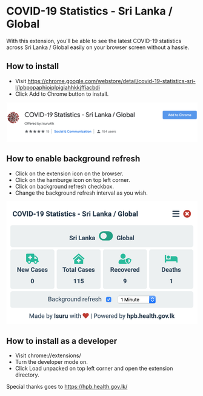 # COVID-19 Statistics - Sri Lanka / Global
With this extension, you'll be able to see the latest COVID-19 statistics across Sri Lanka / Global easily on your browser screen without a hassle.

## How to install
* Visit https://chrome.google.com/webstore/detail/covid-19-statistics-sri-l/lpbpopaphioiplpigiahhkkjffiacbdi
* Click Add to Chrome button to install.

![](screenshots/chrome-store.png)

## How to enable background refresh
* Click on the extension icon on the browser.
* Click on the hamburge icon on top left corner.
* Click on background refresh checkbox.
* Change the background refresh interval as you wish.

![](screenshots/background-refresh.png)

## How to install as a developer
* Visit chrome://extensions/
* Turn the developer mode on. 
* Click Load unpacked on top left corner and open the extension directory.

Special thanks goes to https://hpb.health.gov.lk/